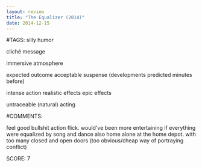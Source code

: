 ```yaml
---
layout: review
title: "The Equalizer (2014)"
date: 2014-12-15
---
```


#TAGS:
silly humor

cliché message

immersive atmosphere

expected outcome
acceptable suspense (developments predicted minutes before)

intense action
realistic effects
epic effects

untraceable (natural) acting

#COMMENTS:

feel good bullshit action flick. would've been more entertaining if everything were equalized by song and dance
also home alone at the home depot. with too many closed and open doors (too obvious/cheap way of portraying conflict)





SCORE:
7
